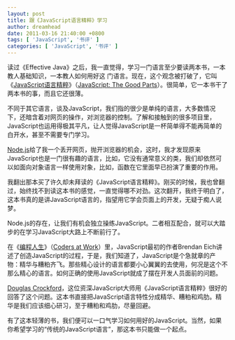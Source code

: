 ```yaml
---
layout: post
title: 跟《JavaScript语言精粹》学习
author: dreamhead
date: 2011-03-16 21:40:00 +0800
tags: [ 'JavaScript', '书评' ]
categories: [ 'JavaScript', '书评' ]
---
```


读过《Effective Java》之后，我一直觉得，学习一门语言至少要读两本书，一本教人基础知识，一本教人如何用好这 门语言。现在，这个观念被打破了，它叫《[JavaScript语言精粹](http://book.douban.com/subject/3590768/)》（[JavaScript: The Good Parts](http://book.douban.com/subject/2994925/)）。很简单，它一本书干了两本书的事，而且它还很薄。

不同于其它语言，谈及JavaScript，我们指的很少是单纯的语言，大多数情况下，还暗含着对网页的操作，对浏览器的控制。了解和接触到的很多项目里，JavaScript也运用得极其平凡，让人觉得JavaScript是一杯简单得不能再简单的白开水，甚至不需要专门学习。

[Node.js](http://nodejs.org/)给了我一个丢开网页，抛开浏览器的机会，这时，我才发现原来JavaScript也是一门很有趣的语言，比如，它没有通常意义的类，我们却依然可以如面向对象语言一样使用对象，比如，函数在它里面早已扮演了重要的作用。

我翻出那本买了许久却未拜读的《JavaScript语言精粹》。刚买的时候，我也曾翻过，始终找不到读这本书的感觉，一直觉得哪不对劲。这次翻开，我终于明白了，这本书真的是讲JavaScript语言的，指望用它学会页面上的开发，无疑于痴人说梦。

Node.js的存在，让我们有机会独立操练JavaScript。二者相互配合，就可以大踏步的在学习JavaScript大路上不断前行了。

在《[编程人生](http://book.douban.com/subject/5355285/)》（[Coders at Work](http://book.douban.com/subject/3673223/)）里，JavaScript最初的作者Brendan Eich讲述了创造JavaScript的过程，于是，我们知道了，JavaScript是个急就章的产物：精华与糟粕齐飞。那些精心设计的语言都要小心翼翼的去使用，何况是这个不那么精心的语言。如何正确的使用JavaScript就成了摆在开发人员面前的问题。

[Douglas Crockford](http://www.crockford.com/)，这位资深JavaScript大师用《JavaScript语言精粹》很好的回答了这个问题。这本书直接把JavaScript语言特性分成精华、糟粕和鸡肋。精华是我们应该细心研习，至于糟粕和鸡肋，尽量回避。

有了这本轻薄的书，我们便可以一口气学习如何用好的JavaScript。当然，如果你希望学习的“传统的JavaScript语言”，那这本书只能做一个起点。


